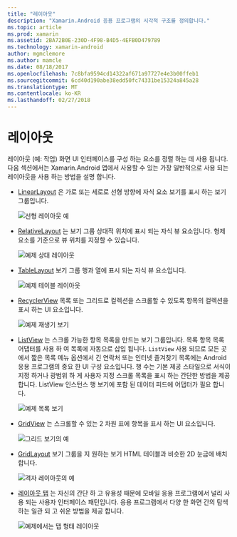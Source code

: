```yaml
---
title: "레이아웃"
description: "Xamarin.Android 응용 프로그램의 시각적 구조를 정의합니다."
ms.topic: article
ms.prod: xamarin
ms.assetid: 2BA72B0E-230D-4F98-B4D5-4EFB0D479789
ms.technology: xamarin-android
author: mgmclemore
ms.author: mamcle
ms.date: 08/18/2017
ms.openlocfilehash: 7c8bfa9594cd14322af671a97727e4e3b00ffeb1
ms.sourcegitcommit: 6cd40d190abe38edd50fc74331be15324a845a28
ms.translationtype: MT
ms.contentlocale: ko-KR
ms.lasthandoff: 02/27/2018
---
```

# <a name="layouts"></a>레이아웃

레이아웃 (예: 작업) 화면 UI 인터페이스를 구성 하는 요소를 정렬 하는 데 사용 됩니다. 다음 섹션에서는 Xamarin.Android 앱에서 사용할 수 있는 가장 일반적으로 사용 되는 레이아웃을 사용 하는 방법을 설명 합니다.

-   [LinearLayout](~/android/user-interface/layouts/linear-layout.md) 은 가로 또는 세로로 선형 방향에 자식 요소 보기를 표시 하는 보기 그룹입니다.

    ![선형 레이아웃 예](images/linear-layout.png)

-   [RelativeLayout](~/android/user-interface/layouts/relative-layout.md) 는 보기 그룹 상대적 위치에 표시 되는 자식 뷰 요소입니다. 형제 요소를 기준으로 뷰 위치를 지정할 수 있습니다.

    ![예제 상대 레이아웃](images/relative-layout.png)

-   [TableLayout](~/android/user-interface/layouts/table-layout.md) 보기 그룹 행과 열에 표시 되는 자식 뷰 요소입니다.

    ![예제 테이블 레이아웃](images/table-layout.png)

-   [RecyclerView](~/android/user-interface/layouts/recycler-view/index.md) 목록 또는 그리드로 컬렉션을 스크롤할 수 있도록 항목의 컬렉션을 표시 하는 UI 요소입니다.

    ![예제 재생기 보기](images/recycler-view.png)

-   [ListView](~/android/user-interface/layouts/list-view/index.md) 는 스크롤 가능한 항목 목록을 만드는 보기 그룹입니다. 목록 항목 목록 어댑터를 사용 하 여 목록에 자동으로 삽입 됩니다. `ListView` 사용 되므로 모든 곳에서 짧은 목록 메뉴 옵션에서 긴 연락처 또는 인터넷 즐겨찾기 목록에는 Android 응용 프로그램의 중요 한 UI 구성 요소입니다. 행 수는 기본 제공 스타일으로 서식이 지정 하거나 광범위 하 게 사용자 지정 스크롤 목록을 표시 하는 간단한 방법을 제공 합니다. ListView 인스턴스 행 보기에 포함 된 데이터 피드에 어댑터가 필요 합니다.

    ![예제 목록 보기](images/list-view.png)

-   [GridView](~/android/user-interface/layouts/grid-view.md) 는 스크롤할 수 있는 2 차원 표에 항목을 표시 하는 UI 요소입니다.

    ![그리드 보기의 예](images/grid-view.png)

-   [GridLayout](~/android/user-interface/layouts/grid-layout.md) 보기 그룹을 지 원하는 보기 HTML 테이블과 비슷한 2D 눈금에 배치 합니다.

    ![격자 레이아웃의 예](images/grid-layout.png)

-   [레이아웃 탭](~/android/user-interface/layouts/tab-layout/index.md) 는 자신의 간단 하 고 유용성 때문에 모바일 응용 프로그램에서 널리 사용 되는 사용자 인터페이스 패턴입니다. 응용 프로그램에서 다양 한 화면 간의 탐색 하는 일관 되 고 쉬운 방법을 제공 합니다.

    ![예제에서는 탭 형태 레이아웃](images/tabbed-layout.png)
 
